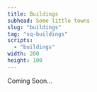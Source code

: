 ```yaml
---
title: Buildings
subhead: Some little towns
slug: "buildings"
tag: "sq-buildings"
scripts:
  - "buildings"
width: 200
height: 100
---
```


Coming Soon...
